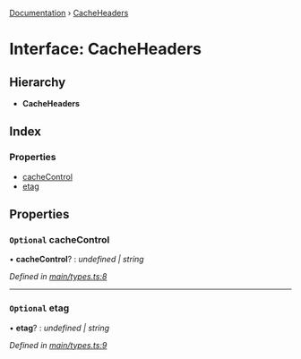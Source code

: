 [Documentation](../README.md) › [CacheHeaders](cacheheaders.md)

# Interface: CacheHeaders

## Hierarchy

* **CacheHeaders**

## Index

### Properties

* [cacheControl](cacheheaders.md#optional-cachecontrol)
* [etag](cacheheaders.md#optional-etag)

## Properties

### `Optional` cacheControl

• **cacheControl**? : *undefined | string*

*Defined in [main/types.ts:8](https://github.com/bad-batch/cacheability/blob/b8f947e/src/main/types.ts#L8)*

___

### `Optional` etag

• **etag**? : *undefined | string*

*Defined in [main/types.ts:9](https://github.com/bad-batch/cacheability/blob/b8f947e/src/main/types.ts#L9)*
